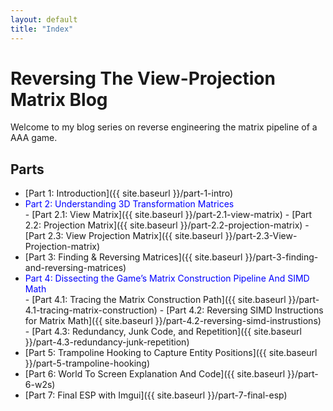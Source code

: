```yaml
---
layout: default
title: "Index"
---
```


# Reversing The View-Projection Matrix Blog

Welcome to my blog series on reverse engineering the matrix pipeline of a AAA game.

## Parts

- [Part 1: Introduction]({{ site.baseurl }}/part-1-intro)
- <div style="color:blue">Part 2: Understanding 3D Transformation Matrices</div>
  - [Part 2.1: View Matrix]({{ site.baseurl }}/part-2.1-view-matrix)
  - [Part 2.2: Projection Matrix]({{ site.baseurl }}/part-2.2-projection-matrix)
  - [Part 2.3: View Projection Matrix]({{ site.baseurl }}/part-2.3-View-Projection-matrix)
- [Part 3: Finding & Reversing Matrices]({{ site.baseurl }}/part-3-finding-and-reversing-matrices)
- <div style="color:blue">Part 4: Dissecting the Game’s Matrix Construction Pipeline And SIMD Math</div>
  - [Part 4.1: Tracing the Matrix Construction Path]({{ site.baseurl }}/part-4.1-tracing-matrix-construction)
  - [Part 4.2: Reversing SIMD Instructions for Matrix Math]({{ site.baseurl }}/part-4.2-reversing-simd-instrustions)
  - [Part 4.3: Redundancy, Junk Code, and Repetition]({{ site.baseurl }}/part-4.3-redundancy-junk-repetition)
- [Part 5: Trampoline Hooking to Capture Entity Positions]({{ site.baseurl }}/part-5-trampoline-hooking)
- [Part 6: World To Screen Explanation And Code]({{ site.baseurl }}/part-6-w2s)
- [Part 7: Final ESP with Imgui]({{ site.baseurl }}/part-7-final-esp)

